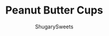 ---
layout: ../../layouts/MarkdownPostLayout.astro
title: Peanut Butter Cups
author: ShugarySweets
pubDate: 2020-08-05
description: "Skip the packaged candy and make Peanut Butter Cups at home! Easy Homemade Reese&#x27;s have all the irresistible taste of the original, without any of the preservatives."
image_url: https://www.shugarysweets.com/wp-content/uploads/2020/08/homemade-peanut-butter-cups-1-scaled.jpg
tags: ["Candy","American"]
calories: 338
protein: 7
carbohydrates: 31
fats: 21
fiber: 2
ingredients: ["1 cup creamy peanut butter","⅓ cup powdered sugar","1 teaspoon vanilla extract","2 ½ cups chocolate melting wafers"]
serves: 12
time: "1 hour 20 minutes"
prepTime: "20 minutes"
instructions: ["Line a cupcake pan with cupcake liners and set aside.","In a medium bowl, mix together peanut butter, sugar, and vanilla until smooth.","Transfer the peanut butter mixture to a pastry bag or ziploc bag with a small section of the corner cut off.","Melt the chocolate melting wafers in a medium microwave-safe bowl for 30-second intervals, stirring between each one, until fully melted.","Add 2 teaspoons of melted chocolate to the bottom of each liner.","Pipe the peanut butter mixture on top of the chocolate.","Top the peanut butter with 1 tablespoon of melted chocolate.","Place in the refrigerator for about 1 hour to set.","Remove and enjoy."]
nutrition: ["338 calories","31 grams carbohydrates","8 milligrams cholesterol","21 grams fat","2 grams fiber","7 grams protein","9 grams saturated fat","140 grams sodium","23 grams sugar","0 grams trans fat","10 grams unsaturated fat"]
---